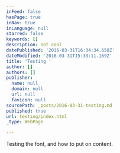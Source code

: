 ```yaml
---
inFeed: false
hasPage: true
inNav: true
inLanguage: null
starred: false
keywords: []
description: not cool
datePublished: '2016-03-31T16:34:34.658Z'
dateModified: '2016-03-31T15:33:11.169Z'
title: 'Testing '
author: []
authors: []
publisher:
  name: null
  domain: null
  url: null
  favicon: null
sourcePath: _posts/2016-03-31-testing.md
published: true
url: testing/index.html
_type: WebPage

---
```

Testing the font, and how to put on content.